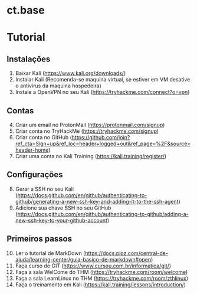 # ct.base

# Tutorial
## Instalações
01. Baixar Kali (https://www.kali.org/downloads/)
02. Instalar Kali (Recomenda-se maquina virtual, se estiver em VM desative o antivirus da maquina hospedeira)
03. Instale a OpenVPN no seu Kali (https://tryhackme.com/connect?o=vpn)

## Contas
04. Criar um email no ProtonMail (https://protonmail.com/signup)
05. Criar conta no TryHackMe (https://tryhackme.com/signup)
06. Criar conta no GitHub (https://github.com/join?ref_cta=Sign+up&ref_loc=header+logged+out&ref_page=%2F&source=header-home)
07. Criar uma conta no Kali Training (https://kali.training/register/)

## Configurações
08. Gerar a SSH no seu Kali (https://docs.github.com/en/github/authenticating-to-github/generating-a-new-ssh-key-and-adding-it-to-the-ssh-agent)
09. Adicione sua chave SSH no seu GitHub (https://docs.github.com/en/github/authenticating-to-github/adding-a-new-ssh-key-to-your-github-account)

## Primeiros passos
10. Ler o tutorial de MarkDown (https://docs.pipz.com/central-de-ajuda/learning-center/guia-basico-de-markdown#open)
11. Faça curso de GIT (https://www.cursou.com.br/informatica/git/)
12. Faça a sala WelCome do THM (https://tryhackme.com/room/welcome)
13. Faça a sala LearnLinux no THM (https://tryhackme.com/room/zthlinux)
14. Faça o treinamento em Kali (https://kali.training/lessons/introduction/)
